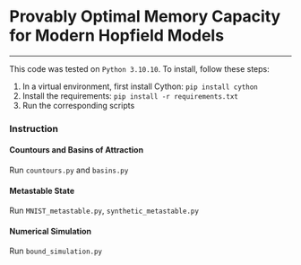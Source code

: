# Provably Optimal Memory Capacity for Modern Hopfield Models

----------

This code was tested on `Python 3.10.10`. To install, follow these steps:

1. In a virtual environment, first install Cython: `pip install cython`
2. Install the requirements: `pip install -r requirements.txt`
3. Run the corresponding scripts

### Instruction

#### Countours and Basins of Attraction
Run `countours.py` and `basins.py` 

#### Metastable State
Run `MNIST_metastable.py`, `synthetic_metastable.py`

#### Numerical Simulation
Run `bound_simulation.py`
